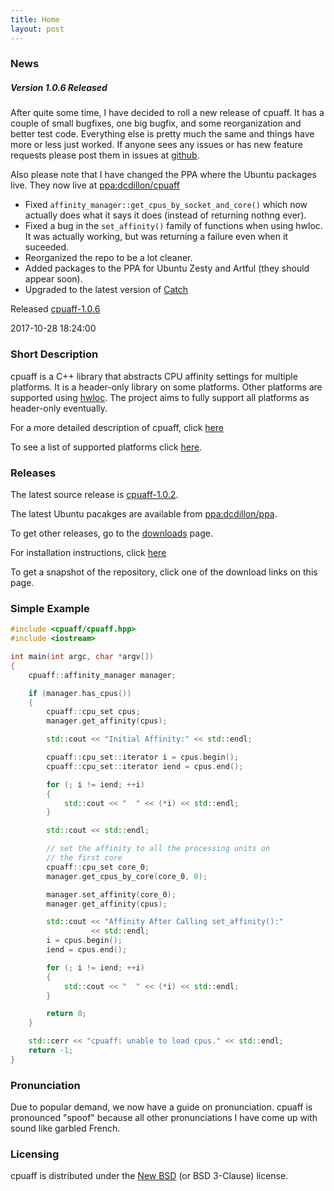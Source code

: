 ```yaml
---
title: Home
layout: post 
---
```


### News

##### Version 1.0.6 Released

After quite some time, I have decided to roll a new release of cpuaff.
It has a couple of small bugfixes, one big bugfix, and some reorganization
and better test code.  Everything else is pretty much the same and things
have more or less just worked.  If anyone sees any issues or has new
feature requests please post them in issues at
[github](https://github.com/dcdillon/cpuaff).

Also please note that I have changed the PPA where the Ubuntu packages live.
They now live at [ppa:dcdillon/cpuaff](https://launchpad.net/~dcdillon/+archive/ubuntu/cpuaff)

* Fixed `affinity_manager::get_cpus_by_socket_and_core()` which now actually
  does what it says it does (instead of returning nothng ever).
* Fixed a bug in the `set_affinity()` family of functions when using hwloc.
  It was actually working, but was returning a failure even when it suceeded.
* Reorganized the repo to be a lot cleaner.
* Added packages to the PPA for Ubuntu Zesty and Artful (they should appear soon).
* Upgraded to the latest version of [Catch](https://github.com/philsquared/catch)

Released [cpuaff-1.0.6](releases/cpuaff-1.0.6.tar.gz)

2017-10-28 18:24:00

### Short Description

cpuaff is a C++ library that abstracts CPU affinity settings for multiple platforms.  It is a header-only library on some platforms.  Other platforms are supported using [hwloc](http://www.open-mpi.org/projects/hwloc/).  The project aims to fully support all platforms as header-only eventually.

For a more detailed description of cpuaff, click [here](details.html)

To see a list of supported platforms click [here](supported_platforms.html).

### Releases

The latest source release is [cpuaff-1.0.2](releases/cpuaff-1.0.2.tar.gz).

The latest Ubuntu pacakges are available from [ppa:dcdillon/ppa](https://launchpad.net/~dcdillon/+archive/ubuntu/ppa).

To get other releases, go to the [downloads](downloads.html) page.

For installation instructions, click [here](installation.html)

To get a snapshot of the repository, click one of the download links on this page.

### Simple Example

``` cpp
#include <cpuaff/cpuaff.hpp>
#include <iostream>

int main(int argc, char *argv[])
{
    cpuaff::affinity_manager manager;

    if (manager.has_cpus())
    {
        cpuaff::cpu_set cpus;
        manager.get_affinity(cpus);

        std::cout << "Initial Affinity:" << std::endl;

        cpuaff::cpu_set::iterator i = cpus.begin();
        cpuaff::cpu_set::iterator iend = cpus.end();

        for (; i != iend; ++i)
        {
            std::cout << "  " << (*i) << std::endl;
        }

        std::cout << std::endl;

        // set the affinity to all the processing units on
        // the first core
        cpuaff::cpu_set core_0;
        manager.get_cpus_by_core(core_0, 0);

        manager.set_affinity(core_0);
        manager.get_affinity(cpus);

        std::cout << "Affinity After Calling set_affinity():"
                  << std::endl;
        i = cpus.begin();
        iend = cpus.end();

        for (; i != iend; ++i)
        {
            std::cout << "  " << (*i) << std::endl;
        }

        return 0;
    }

    std::cerr << "cpuaff: unable to load cpus." << std::endl;
    return -1;
}
```

### Pronunciation

Due to popular demand, we now have a guide on pronunciation.  cpuaff is pronounced "spoof" because all other pronunciations I have come up with sound like garbled French.

### Licensing

cpuaff is distributed under the [New BSD](http://opensource.org/licenses/BSD-3-Clause) (or BSD 3-Clause) license.
